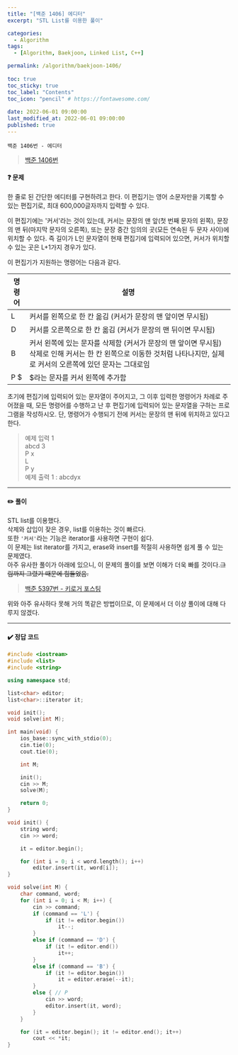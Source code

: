 ```yaml
---
title: "[백준 1406] 에디터"
excerpt: "STL List를 이용한 풀이"

categories:
  - Algorithm
tags:
  - [Algorithm, Baekjoon, Linked List, C++]

permalink: /algorithm/baekjoon-1406/
 
toc: true
toc_sticky: true
toc_label: "Contents"
toc_icon: "pencil" # https://fontawesome.com/
 
date: 2022-06-01 09:00:00
last_modified_at: 2022-06-01 09:00:00
published: true
---
```


`백준 1406번 - 에디터`  

> [백준 1406번](https://www.acmicpc.net/problem/1406)  
 
#### ❓ 문제

한 줄로 된 간단한 에디터를 구현하려고 한다. 이 편집기는 영어 소문자만을 기록할 수 있는 편집기로, 최대 600,000글자까지 입력할 수 있다.  

이 편집기에는 '커서'라는 것이 있는데, 커서는 문장의 맨 앞(첫 번째 문자의 왼쪽), 문장의 맨 뒤(마지막 문자의 오른쪽), 또는 문장 중간 임의의 곳(모든 연속된 두 문자 사이)에 위치할 수 있다. 즉 길이가 L인 문자열이 현재 편집기에 입력되어 있으면, 커서가 위치할 수 있는 곳은 L+1가지 경우가 있다.  

이 편집기가 지원하는 명령어는 다음과 같다.  

명령어 | 설명
------|-----
L |	커서를 왼쪽으로 한 칸 옮김 (커서가 문장의 맨 앞이면 무시됨) 
D | 커서를 오른쪽으로 한 칸 옮김 (커서가 문장의 맨 뒤이면 무시됨)  
B | 커서 왼쪽에 있는 문자를 삭제함 (커서가 문장의 맨 앞이면 무시됨) 삭제로 인해 커서는 한 칸 왼쪽으로 이동한 것처럼 나타나지만, 실제로 커서의 오른쪽에 있던 문자는 그대로임  
P $	| $라는 문자를 커서 왼쪽에 추가함  

초기에 편집기에 입력되어 있는 문자열이 주어지고, 그 이후 입력한 명령어가 차례로 주어졌을 때, 모든 명령어를 수행하고 난 후 편집기에 입력되어 있는 문자열을 구하는 프로그램을 작성하시오. 단, 명령어가 수행되기 전에 커서는 문장의 맨 뒤에 위치하고 있다고 한다.  

> 예제 입력 1  
> abcd
> 3  
> P x  
> L  
> P y  
> 예제 출력 1 : abcdyx  

---  

#### ✏️ 풀이

STL list를 이용했다.  
삭제와 삽입이 잦은 경우, list를 이용하는 것이 빠르다.  
또한 `'커서'`라는 기능은 iterator를 사용하면 구현이 쉽다.  
이 문제는 list iterator를 가지고, erase와 insert를 적절히 사용하면 쉽게 풀 수 있는 문제였다.  
아주 유사한 풀이가 아래에 있으니, 이 문제의 풀이를 보면 이해가 더욱 빠를 것이다.~~그림까지 그렸기 때문에 힘들었음.~~  
> [백준 5397번 - 키로거 포스팅](https://kdjun97.github.io/algorithm/baekjoon-5397/)  

위와 아주 유사하다 못해 거의 똑같은 방법이므로, 이 문제에서 더 이상 풀이에 대해 다루지 않겠다.  

---  

#### ✔️ 정답 코드

```cpp
#include <iostream>
#include <list>
#include <string>

using namespace std;

list<char> editor;
list<char>::iterator it;

void init();
void solve(int M);

int main(void) {
	ios_base::sync_with_stdio(0);
	cin.tie(0);
	cout.tie(0);

	int M;

	init();
	cin >> M;
	solve(M);

	return 0;
}

void init() {
	string word;
	cin >> word;

	it = editor.begin();

	for (int i = 0; i < word.length(); i++)
		editor.insert(it, word[i]);
}

void solve(int M) {
	char command, word;
	for (int i = 0; i < M; i++) {
		cin >> command;
		if (command == 'L') {
			if (it != editor.begin())
				it--;
		}
		else if (command == 'D') {
			if (it != editor.end())
				it++;
		}
		else if (command == 'B') {
			if (it != editor.begin())
				it = editor.erase(--it);
		}
		else { // P
			cin >> word;
			editor.insert(it, word);
		}
	}

	for (it = editor.begin(); it != editor.end(); it++)
		cout << *it;
}
```